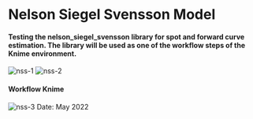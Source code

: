 # Nelson Siegel Svensson Model
#### Testing the nelson_siegel_svensson library for spot and forward curve estimation. The library will be used as one of the workflow steps of the Knime environment.
![nss-1](https://user-images.githubusercontent.com/106902757/172045653-78df4985-71a5-4e87-ae9c-53a06bcfa2ab.png)
![nss-2](https://user-images.githubusercontent.com/106902757/172045658-10c19ca6-f666-4614-99cd-8734f7cc9b83.png)

#### Workflow Knime
![nss-3](https://user-images.githubusercontent.com/106902757/172058310-f10bf09b-4718-49da-b2e2-f2c536670937.png)
Date: May 2022
